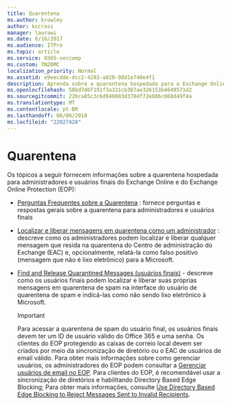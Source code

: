 ```yaml
---
title: Quarentena
ms.author: krowley
author: kccross
manager: laurawi
ms.date: 6/16/2017
ms.audience: ITPro
ms.topic: article
ms.service: O365-seccomp
ms.custom: TN2DMC
localization_priority: Normal
ms.assetid: e9eecdde-dcc2-4283-a820-98d1e740e4f1
description: Aprenda sobre a quarentena hospedada para o Exchange Online e Exchange Online Protection.
ms.openlocfilehash: 58bd7d6f191f3a331cb387ae326153b4649571d2
ms.sourcegitcommit: 22bca85c3c6d946083d3784f72e886c068d49f4a
ms.translationtype: MT
ms.contentlocale: pt-BR
ms.lasthandoff: 08/06/2018
ms.locfileid: "22027428"
---
```

# <a name="quarantine"></a>Quarentena

Os tópicos a seguir fornecem informações sobre a quarentena hospedada para administradores e usuários finais do Exchange Online e do Exchange Online Protection (EOP):
  
- [Perguntas Frequentes sobre a Quarentena](quarantine-faq.md) : fornece perguntas e respostas gerais sobre a quarentena para administradores e usuários finais 
    
- [Localizar e liberar mensagens em quarentena como um administrador](find-and-release-quarantined-messages-as-an-administrator.md) : descreve como os administradores podem localizar e liberar qualquer mensagem que resida na quarentena do Centro de administração do Exchange (EAC) e, opcionalmente, relatá-la como falso positivo (mensagem que não é lixo eletrônico) para a Microsoft. 
    
- [Find and Release Quarantined Messages (usuários finais)](http://technet.microsoft.com/library/e439b560-827a-4807-abd3-6b861c1ff786.aspx) - descreve como os usuários finais podem localizar e liberar suas próprias mensagens em quarentena de spam na interface do usuário de quarentena de spam e indicá-las como não sendo lixo eletrônico à Microsoft. 
    
    > [!IMPORTANT]
    > Para acessar a quarentena de spam do usuário final, os usuários finais devem ter um ID de usuário válido do Office 365 e uma senha. Os clientes do EOP protegendo as caixas de correio local devem ser criados por meio da sincronização de diretório ou o EAC de usuários de email válido. Para obter mais informações sobre como gerenciar usuários, os administradores do EOP podem consultar a [Gerenciar usuários de email no EOP](eop/manage-mail-users-in-eop.md). Para clientes do EOP, é recomendável usar a sincronização de diretórios e habilitando Directory Based Edge Blocking; Para obter mais informações, consulte [Use Directory Based Edge Blocking to Reject Messages Sent to Invalid Recipients](http://technet.microsoft.com/library/ca7b7416-92ed-40ad-abdb-695be46ea2e4.aspx). 
  
    

